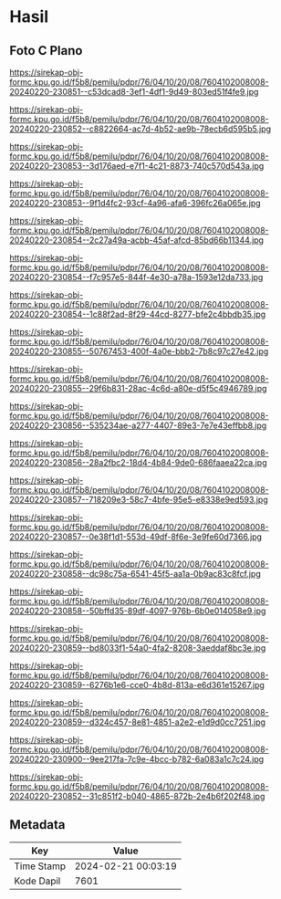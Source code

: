 # Hasil

## Foto C Plano

https://sirekap-obj-formc.kpu.go.id/f5b8/pemilu/pdpr/76/04/10/20/08/7604102008008-20240220-230851--c53dcad8-3ef1-4df1-9d49-803ed51f4fe9.jpg

https://sirekap-obj-formc.kpu.go.id/f5b8/pemilu/pdpr/76/04/10/20/08/7604102008008-20240220-230852--c8822664-ac7d-4b52-ae9b-78ecb6d595b5.jpg

https://sirekap-obj-formc.kpu.go.id/f5b8/pemilu/pdpr/76/04/10/20/08/7604102008008-20240220-230853--3d176aed-e7f1-4c21-8873-740c570d543a.jpg

https://sirekap-obj-formc.kpu.go.id/f5b8/pemilu/pdpr/76/04/10/20/08/7604102008008-20240220-230853--9f1d4fc2-93cf-4a96-afa6-396fc26a065e.jpg

https://sirekap-obj-formc.kpu.go.id/f5b8/pemilu/pdpr/76/04/10/20/08/7604102008008-20240220-230854--2c27a49a-acbb-45af-afcd-85bd66b11344.jpg

https://sirekap-obj-formc.kpu.go.id/f5b8/pemilu/pdpr/76/04/10/20/08/7604102008008-20240220-230854--f7c957e5-844f-4e30-a78a-1593e12da733.jpg

https://sirekap-obj-formc.kpu.go.id/f5b8/pemilu/pdpr/76/04/10/20/08/7604102008008-20240220-230854--1c88f2ad-8f29-44cd-8277-bfe2c4bbdb35.jpg

https://sirekap-obj-formc.kpu.go.id/f5b8/pemilu/pdpr/76/04/10/20/08/7604102008008-20240220-230855--50767453-400f-4a0e-bbb2-7b8c97c27e42.jpg

https://sirekap-obj-formc.kpu.go.id/f5b8/pemilu/pdpr/76/04/10/20/08/7604102008008-20240220-230855--29f6b831-28ac-4c6d-a80e-d5f5c4946789.jpg

https://sirekap-obj-formc.kpu.go.id/f5b8/pemilu/pdpr/76/04/10/20/08/7604102008008-20240220-230856--535234ae-a277-4407-89e3-7e7e43effbb8.jpg

https://sirekap-obj-formc.kpu.go.id/f5b8/pemilu/pdpr/76/04/10/20/08/7604102008008-20240220-230856--28a2fbc2-18d4-4b84-9de0-686faaea22ca.jpg

https://sirekap-obj-formc.kpu.go.id/f5b8/pemilu/pdpr/76/04/10/20/08/7604102008008-20240220-230857--718209e3-58c7-4bfe-95e5-e8338e9ed593.jpg

https://sirekap-obj-formc.kpu.go.id/f5b8/pemilu/pdpr/76/04/10/20/08/7604102008008-20240220-230857--0e38f1d1-553d-49df-8f6e-3e9fe60d7366.jpg

https://sirekap-obj-formc.kpu.go.id/f5b8/pemilu/pdpr/76/04/10/20/08/7604102008008-20240220-230858--dc98c75a-6541-45f5-aa1a-0b9ac83c8fcf.jpg

https://sirekap-obj-formc.kpu.go.id/f5b8/pemilu/pdpr/76/04/10/20/08/7604102008008-20240220-230858--50bffd35-89df-4097-976b-6b0e014058e9.jpg

https://sirekap-obj-formc.kpu.go.id/f5b8/pemilu/pdpr/76/04/10/20/08/7604102008008-20240220-230859--bd8033f1-54a0-4fa2-8208-3aeddaf8bc3e.jpg

https://sirekap-obj-formc.kpu.go.id/f5b8/pemilu/pdpr/76/04/10/20/08/7604102008008-20240220-230859--6276b1e6-cce0-4b8d-813a-e6d361e15267.jpg

https://sirekap-obj-formc.kpu.go.id/f5b8/pemilu/pdpr/76/04/10/20/08/7604102008008-20240220-230859--d324c457-8e81-4851-a2e2-e1d9d0cc7251.jpg

https://sirekap-obj-formc.kpu.go.id/f5b8/pemilu/pdpr/76/04/10/20/08/7604102008008-20240220-230900--9ee217fa-7c9e-4bcc-b782-6a083a1c7c24.jpg

https://sirekap-obj-formc.kpu.go.id/f5b8/pemilu/pdpr/76/04/10/20/08/7604102008008-20240220-230852--31c851f2-b040-4865-872b-2e4b6f202f48.jpg


## Metadata

| Key        | Value               |
| ---------- | ------------------- |
| Time Stamp | 2024-02-21 00:03:19 |
| Kode Dapil | 7601                |



